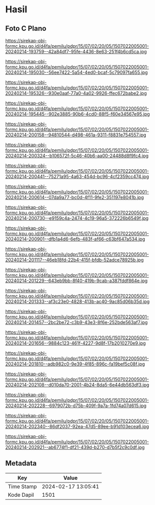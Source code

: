 # Hasil

## Foto C Plano

https://sirekap-obj-formc.kpu.go.id/d4fa/pemilu/pdpr/15/07/02/20/05/1507022005001-20240214-193759--42a84df7-95fe-4436-8e63-251f4b6cd5ca.jpg

https://sirekap-obj-formc.kpu.go.id/d4fa/pemilu/pdpr/15/07/02/20/05/1507022005001-20240214-195030--56ee7422-5a54-4ed0-bcaf-5c79097fa655.jpg

https://sirekap-obj-formc.kpu.go.id/d4fa/pemilu/pdpr/15/07/02/20/05/1507022005001-20240214-195326--930e0aaf-77a0-4a02-9926-ffec672babe2.jpg

https://sirekap-obj-formc.kpu.go.id/d4fa/pemilu/pdpr/15/07/02/20/05/1507022005001-20240214-195445--902e3885-90b6-4cd0-88f5-f60e34567e95.jpg

https://sirekap-obj-formc.kpu.go.id/d4fa/pemilu/pdpr/15/07/02/20/05/1507022005001-20240214-200158--94810544-d498-461a-9311-f8831e754557.jpg

https://sirekap-obj-formc.kpu.go.id/d4fa/pemilu/pdpr/15/07/02/20/05/1507022005001-20240214-200324--b106572f-5c46-40b6-aa00-24488d8f9fc4.jpg

https://sirekap-obj-formc.kpu.go.id/d4fa/pemilu/pdpr/15/07/02/20/05/1507022005001-20240214-200441--75271a95-4a63-454d-bc96-4cf2359cc474.jpg

https://sirekap-obj-formc.kpu.go.id/d4fa/pemilu/pdpr/15/07/02/20/05/1507022005001-20240214-200614--07da9a77-bc0d-4f11-9fe2-351197e8041b.jpg

https://sirekap-obj-formc.kpu.go.id/d4fa/pemilu/pdpr/15/07/02/20/05/1507022005001-20240214-200730--e9159c4a-2474-4c19-96a5-372226b6549f.jpg

https://sirekap-obj-formc.kpu.go.id/d4fa/pemilu/pdpr/15/07/02/20/05/1507022005001-20240214-200901--dfb1a4d6-6efb-483f-af66-c63bf647a534.jpg

https://sirekap-obj-formc.kpu.go.id/d4fa/pemilu/pdpr/15/07/02/20/05/1507022005001-20240214-201117--46eb18fd-22b4-415f-bfdb-52adce78925b.jpg

https://sirekap-obj-formc.kpu.go.id/d4fa/pemilu/pdpr/15/07/02/20/05/1507022005001-20240214-201229--643eb9bb-8f40-419b-9cab-a387fddf864e.jpg

https://sirekap-obj-formc.kpu.go.id/d4fa/pemilu/pdpr/15/07/02/20/05/1507022005001-20240214-201333--af3c23e0-4828-413b-ac40-9ac85d06b35d.jpg

https://sirekap-obj-formc.kpu.go.id/d4fa/pemilu/pdpr/15/07/02/20/05/1507022005001-20240214-201457--2bc2be72-c3b9-43e3-8f6e-252bde563af7.jpg

https://sirekap-obj-formc.kpu.go.id/d4fa/pemilu/pdpr/15/07/02/20/05/1507022005001-20240214-201656--9884c123-461f-4227-9d8f-17b2010270e9.jpg

https://sirekap-obj-formc.kpu.go.id/d4fa/pemilu/pdpr/15/07/02/20/05/1507022005001-20240214-201810--adb982c0-9e39-4f85-896c-fa19bef5c08f.jpg

https://sirekap-obj-formc.kpu.go.id/d4fa/pemilu/pdpr/15/07/02/20/05/1507022005001-20240214-202108--d010da70-2001-4b24-8da5-6e44db563df3.jpg

https://sirekap-obj-formc.kpu.go.id/d4fa/pemilu/pdpr/15/07/02/20/05/1507022005001-20240214-202228--6979072b-d75b-409f-9a7a-1fd74a07d615.jpg

https://sirekap-obj-formc.kpu.go.id/d4fa/pemilu/pdpr/15/07/02/20/05/1507022005001-20240214-202340--86df2037-92ea-47d5-89ee-b91d103ecea6.jpg

https://sirekap-obj-formc.kpu.go.id/d4fa/pemilu/pdpr/15/07/02/20/05/1507022005001-20240214-202921--ab6774f1-df21-439d-b270-d7b5f2c9c0df.jpg


## Metadata

| Key        | Value               |
| ---------- | ------------------- |
| Time Stamp | 2024-02-17 13:05:41 |
| Kode Dapil | 1501                |



